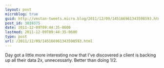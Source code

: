 ```yaml
---
layout: post
microblog: true
guid: http://vmstan-tweets.micro.blog/2011/12/09/145166961343598593.html
post_id: 3039375
date: 2011-12-09T09:44:35-0600
lastmod: 2011-12-09T09:44:35-0600
type: post
url: /2011/12/09/145166961343598593.html
---
```

Day got a little more interesting now that I've discovered a client is backing up all their data 2x, unnecessarly. Better than doing 1/2.
